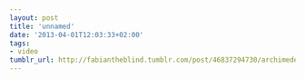 ```yaml
---
layout: post
title: 'unnamed'
date: '2013-04-01T12:03:33+02:00'
tags:
- video
tumblr_url: http://fabiantheblind.tumblr.com/post/46837294730/archimede-saz-clic-hd-please-and-plug
---
```

